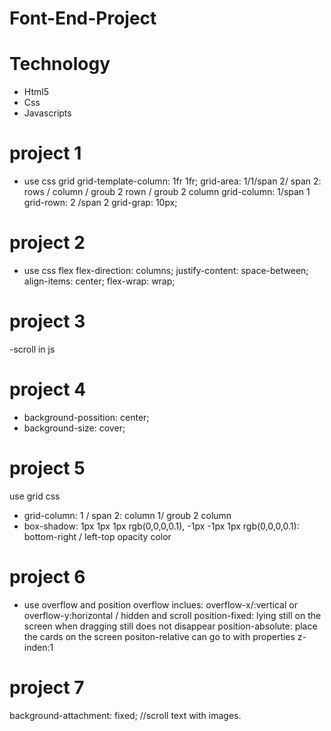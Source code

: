 # Font-End-Project
# Technology
- Html5
- Css
- Javascripts
# project 1
- use css grid
  grid-template-column: 1fr 1fr;
  grid-area: 1/1/span 2/ span 2: rows / column / groub 2 rown / groub 2 column
  grid-column: 1/span 1
  grid-rown: 2 /span 2
  grid-grap: 10px;
# project 2
- use css flex
	flex-direction: columns;
	justify-content: space-between;
	align-items: center;
	flex-wrap: wrap;
# project 3
-scroll in js
# project 4
- background-possition: center;
- background-size: cover;
# project 5
use grid css
- grid-column: 1 / span 2: column 1/ groub 2 column
- box-shadow: 1px 1px 1px rgb(0,0,0,0.1), -1px -1px 1px rgb(0,0,0,0.1): bottom-right / left-top opacity color
# project 6
- use overflow and position
overflow inclues: overflow-x/:vertical or overflow-y:horizontal / hidden and scroll
position-fixed: lying still on the screen when dragging still does not disappear
position-absolute: place the cards on the screen
positon-relative can go to with properties z-inden:1
# project 7
background-attachment: fixed;  //scroll text with images.

